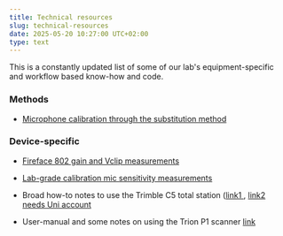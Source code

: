 ```yaml
---
title: Technical resources
slug: technical-resources
date: 2025-05-20 10:27:00 UTC+02:00
type: text
---
```


This is a constantly updated list of some of our lab's equipment-specific and workflow based know-how and code. 

### Methods

* [Microphone calibration through the substitution method](https://github.com/activesensingcollectives/calibrate-mic)

### Device-specific

* [Fireface 802 gain and Vclip measurements](https://github.com/activesensingcollectives/device-related/blob/main/gainknob_fireface802/estimating_Vclip_and_gain.pdf)

* [Lab-grade calibration mic sensitivity measurements](https://github.com/activesensingcollectives/device-related/tree/main/gras_microphone_calibration_certificates)

* Broad how-to notes to use the Trimble C5 total station ([link1 ](https://cloud.uni-konstanz.de/index.php/s/9gAPYfQyS7simN6), [link2 needs Uni account](https://cloud.uni-konstanz.de/index.php/f/194926655)

* User-manual and some notes on using the Trion P1 scanner [link](https://cloud.uni-konstanz.de/index.php/f/202268590)
